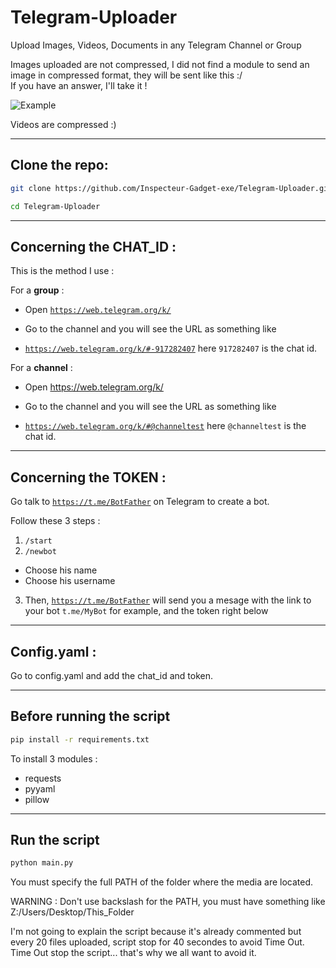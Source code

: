 # Telegram-Uploader
Upload Images, Videos, Documents in any Telegram Channel or Group

Images uploaded are not compressed, I did not find a module to send an image in compressed format, they will be sent like this :/  
If you have an answer, I'll take it !  

![Example](https://user-images.githubusercontent.com/129767887/231501775-652892d1-e99e-4cb3-a4d3-d06c37a154c6.png)

Videos are compressed :)

<hr>

<h2>Clone the repo: </h2>

```bash
git clone https://github.com/Inspecteur-Gadget-exe/Telegram-Uploader.git
```
```bash
cd Telegram-Uploader
```

<hr>

<h2>Concerning the CHAT_ID : </h2>

This is the method I use :  
  
  For a **group** :  

  - Open <code>https://web.telegram.org/k/</code>  
  - Go to the channel and you will see the URL as something like
       
  - <code>https://web.telegram.org/k/#-917282407</code> here <code>917282407</code> is the chat id.</code>
       
  For a **channel** :  
  
  - Open https://web.telegram.org/k/  
  - Go to the channel and you will see the URL as something like
 
  - <code>https://web.telegram.org/k/#@channeltest</code> here <code>@channeltest</code> is the chat id.</code>
   
<hr>

<h2>Concerning the TOKEN : </h2>

Go talk to <code>https://t.me/BotFather</code> on Telegram to create a bot.  

Follow these 3 steps :  

  1) <code>/start</code>
  2) <code>/newbot</code>
  - Choose his name
  - Choose his username
  3) Then, <code>https://t.me/BotFather</code> will send you a mesage with the link to your bot <code>t.me/MyBot</code> for example, and the token right below  

<hr>

<h2>Config.yaml : </h2>

Go to config.yaml and add the chat_id and token.

<hr>

<h2> Before running the script </h2>

```bash
pip install -r requirements.txt
```

To install 3 modules : 
  - requests
  - pyyaml
  - pillow

<hr>

<h2> Run the script </h2>

```bash
python main.py
```

You must specify the full PATH of the folder where the media are located.  

WARNING : Don't use backslash for the PATH, you must have something like Z:/Users/Desktop/This_Folder

I'm not going to explain the script because it's already commented but every 20 files uploaded, script stop for 40 secondes to avoid Time Out. Time Out stop the script... that's why we all want to avoid it.
